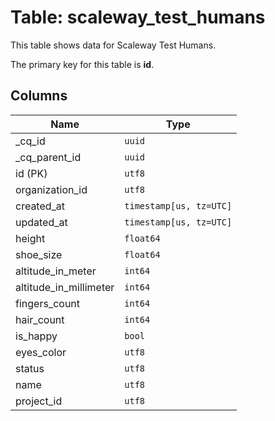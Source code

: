 # Table: scaleway_test_humans

This table shows data for Scaleway Test Humans.

The primary key for this table is **id**.

## Columns

| Name          | Type          |
| ------------- | ------------- |
|_cq_id|`uuid`|
|_cq_parent_id|`uuid`|
|id (PK)|`utf8`|
|organization_id|`utf8`|
|created_at|`timestamp[us, tz=UTC]`|
|updated_at|`timestamp[us, tz=UTC]`|
|height|`float64`|
|shoe_size|`float64`|
|altitude_in_meter|`int64`|
|altitude_in_millimeter|`int64`|
|fingers_count|`int64`|
|hair_count|`int64`|
|is_happy|`bool`|
|eyes_color|`utf8`|
|status|`utf8`|
|name|`utf8`|
|project_id|`utf8`|